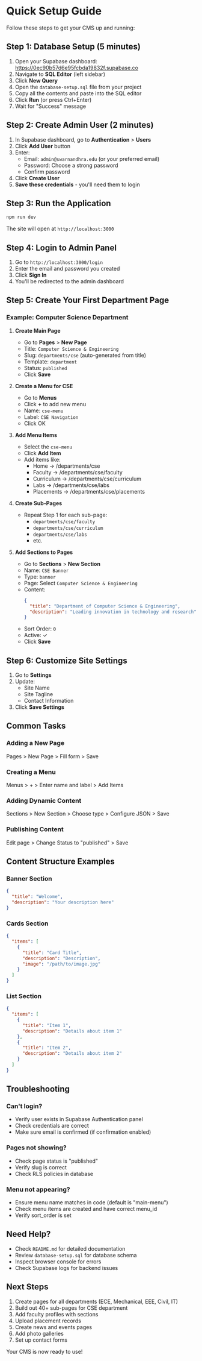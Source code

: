 # Quick Setup Guide

Follow these steps to get your CMS up and running:

## Step 1: Database Setup (5 minutes)

1. Open your Supabase dashboard: https://0ec90b57d6e95fcbda19832f.supabase.co
2. Navigate to **SQL Editor** (left sidebar)
3. Click **New Query**
4. Open the `database-setup.sql` file from your project
5. Copy all the contents and paste into the SQL editor
6. Click **Run** (or press Ctrl+Enter)
7. Wait for "Success" message

## Step 2: Create Admin User (2 minutes)

1. In Supabase dashboard, go to **Authentication** > **Users**
2. Click **Add User** button
3. Enter:
   - Email: `admin@swarnandhra.edu` (or your preferred email)
   - Password: Choose a strong password
   - Confirm password
4. Click **Create User**
5. **Save these credentials** - you'll need them to login

## Step 3: Run the Application

```bash
npm run dev
```

The site will open at `http://localhost:3000`

## Step 4: Login to Admin Panel

1. Go to `http://localhost:3000/login`
2. Enter the email and password you created
3. Click **Sign In**
4. You'll be redirected to the admin dashboard

## Step 5: Create Your First Department Page

### Example: Computer Science Department

1. **Create Main Page**
   - Go to **Pages** > **New Page**
   - Title: `Computer Science & Engineering`
   - Slug: `departments/cse` (auto-generated from title)
   - Template: `department`
   - Status: `published`
   - Click **Save**

2. **Create a Menu for CSE**
   - Go to **Menus**
   - Click **+** to add new menu
   - Name: `cse-menu`
   - Label: `CSE Navigation`
   - Click OK

3. **Add Menu Items**
   - Select the `cse-menu`
   - Click **Add Item**
   - Add items like:
     - Home → /departments/cse
     - Faculty → /departments/cse/faculty
     - Curriculum → /departments/cse/curriculum
     - Labs → /departments/cse/labs
     - Placements → /departments/cse/placements

4. **Create Sub-Pages**
   - Repeat Step 1 for each sub-page:
     - `departments/cse/faculty`
     - `departments/cse/curriculum`
     - `departments/cse/labs`
     - etc.

5. **Add Sections to Pages**
   - Go to **Sections** > **New Section**
   - Name: `CSE Banner`
   - Type: `banner`
   - Page: Select `Computer Science & Engineering`
   - Content:
     ```json
     {
       "title": "Department of Computer Science & Engineering",
       "description": "Leading innovation in technology and research"
     }
     ```
   - Sort Order: `0`
   - Active: ✓
   - Click **Save**

## Step 6: Customize Site Settings

1. Go to **Settings**
2. Update:
   - Site Name
   - Site Tagline
   - Contact Information
3. Click **Save Settings**

## Common Tasks

### Adding a New Page

Pages > New Page > Fill form > Save

### Creating a Menu

Menus > + > Enter name and label > Add Items

### Adding Dynamic Content

Sections > New Section > Choose type > Configure JSON > Save

### Publishing Content

Edit page > Change Status to "published" > Save

## Content Structure Examples

### Banner Section
```json
{
  "title": "Welcome",
  "description": "Your description here"
}
```

### Cards Section
```json
{
  "items": [
    {
      "title": "Card Title",
      "description": "Description",
      "image": "/path/to/image.jpg"
    }
  ]
}
```

### List Section
```json
{
  "items": [
    {
      "title": "Item 1",
      "description": "Details about item 1"
    },
    {
      "title": "Item 2",
      "description": "Details about item 2"
    }
  ]
}
```

## Troubleshooting

### Can't login?
- Verify user exists in Supabase Authentication panel
- Check credentials are correct
- Make sure email is confirmed (if confirmation enabled)

### Pages not showing?
- Check page status is "published"
- Verify slug is correct
- Check RLS policies in database

### Menu not appearing?
- Ensure menu name matches in code (default is "main-menu")
- Check menu items are created and have correct menu_id
- Verify sort_order is set

## Need Help?

- Check `README.md` for detailed documentation
- Review `database-setup.sql` for database schema
- Inspect browser console for errors
- Check Supabase logs for backend issues

## Next Steps

1. Create pages for all departments (ECE, Mechanical, EEE, Civil, IT)
2. Build out 40+ sub-pages for CSE department
3. Add faculty profiles with sections
4. Upload placement records
5. Create news and events pages
6. Add photo galleries
7. Set up contact forms

Your CMS is now ready to use!
